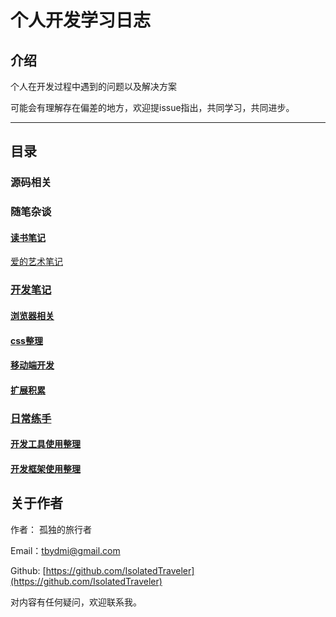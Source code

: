 # 个人开发学习日志

## 介绍

个人在开发过程中遇到的问题以及解决方案

可能会有理解存在偏差的地方，欢迎提issue指出，共同学习，共同进步。

---

## 目录

### 源码相关

### 随笔杂谈

#### [读书笔记](./fragment/readBook.MarkDown)

[爱的艺术笔记](./fragment/readBook/爱的艺术笔记.MarkDown)

### [开发笔记](./note/index.MarkDown)

#### [浏览器相关](./webDev/browser/index.MarkDown)

#### [css整理](./webDev/css/index.MarkDown)

#### [移动端开发](./webDev/mobile/index.MarkDown)

#### [扩展积累](./webDev)

### [日常练手](./dev/index.MarkDown)

#### [开发工具使用整理](./tool/tool.MarkDown)

#### [开发框架使用整理](./note/iframe/index.MarkDown)

## 关于作者

作者： 孤独的旅行者

Email：tbydmi@gmail.com

Github: [https://github.com/IsolatedTraveler](https://github.com/IsolatedTraveler)

对内容有任何疑问，欢迎联系我。